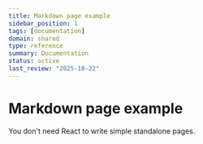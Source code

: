 ```yaml
---
title: Markdown page example
sidebar_position: 1
tags: [documentation]
domain: shared
type: reference
summary: Documentation
status: active
last_review: "2025-10-22"
---
```


# Markdown page example

You don't need React to write simple standalone pages.
